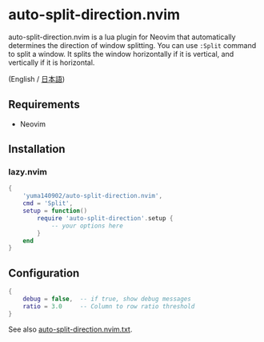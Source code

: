 # auto-split-direction.nvim

auto-split-direction.nvim is a lua plugin for Neovim that automatically determines the direction of window splitting. You can use `:Split` command to split a window. It splits the window horizontally if it is vertical, and vertically if it is horizontal.

(English / [日本語](./README.ja.md))

## Requirements

- Neovim

## Installation

### lazy.nvim

```lua
{
    'yuma140902/auto-split-direction.nvim',
    cmd = 'Split',
    setup = function()
        require 'auto-split-direction'.setup {
            -- your options here
        }
    end
}
```

## Configuration

```lua
{
    debug = false,  -- if true, show debug messages
    ratio = 3.0     -- Column to row ratio threshold
}
```

See also [auto-split-direction.nvim.txt](./doc/auto-split-direction.nvim.txt).

